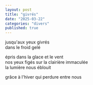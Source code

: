 ```yaml
---
layout: post
title: "givrés"
date: "2025-03-22"
categories: "divers"
published: true
---
```


jusqu'aux yeux givrés   
dans le froid gelé  

épris dans la glace et le vent  
nos yeux figés sur la clairière immaculée  
la lumière nous éblouit  

grâce à l'hiver qui perdure entre nous  
